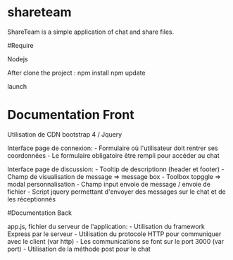 # shareteam

ShareTeam is a simple application of chat and share files.

#Require

Nodejs

After clone the project :
npm install
npm update

launch

# Documentation Front

Utilisation de CDN bootstrap 4 / Jquery

Interface page de connexion:
    - Formulaire où l'utilisateur doit rentrer ses coordonnées
    - Le formulaire obligatoire être rempli pour accéder au chat
    
Interface page de discussion:
    - Tooltip de descriptionn (header et footer)
    - Champ de visualisation de message => message box
    - Toolbox topggle => modal personnalisation
    - Champ input envoie de message / envoie de fichier
    - Script jquery permettant d'envoyer des messages sur le chat et de les réceptionnés

#Documentation Back

app.js, fichier du serveur de l'application:
    - Utilisation du framework Express par le serveur 
    - Utilisation du protocole HTTP pour communiquer avec le client (var http)
    - Les communications se font sur le port 3000 (var port)
    - Utilisation de la méthode post pour le chat
 
